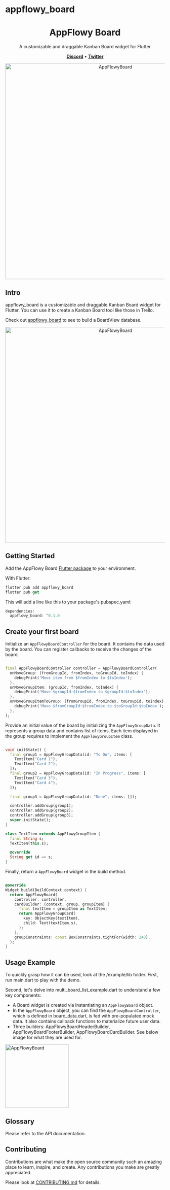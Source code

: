 # appflowy_board

<h1 align="center"><b>AppFlowy Board</b></h1>

<p align="center">A customizable and draggable Kanban Board widget for Flutter</p>

<p align="center">
    <a href="https://discord.gg/ZCCYN4Anzq"><b>Discord</b></a> •
    <a href="https://twitter.com/appflowy"><b>Twitter</b></a>
</p>

<p align="center">
<img src="https://github.com/AppFlowy-IO/appflowy-board/blob/main/example/gifs/appflowy_board_video_1.gif?raw=true" width="680" title="AppFlowyBoard">
</p>

## Intro

appflowy_board is a customizable and draggable Kanban Board widget for Flutter.
You can use it to create a Kanban Board tool like those in Trello.

Check out [appflowy_board](https://github.com/AppFlowy-IO/appflowy-board) to see to build a BoardView database.

<p align="center">
<img src="https://github.com/AppFlowy-IO/appflowy-board/blob/main/example/gifs/appflowy_board_video_2.gif?raw=true" width="680" title="AppFlowyBoard">
</p>

## Getting Started

Add the AppFlowy Board [Flutter package](https://docs.flutter.dev/development/packages-and-plugins/using-packages) to your environment.

With Flutter:

```dart
flutter pub add appflowy_board
flutter pub get
```

This will add a line like this to your package's pubspec.yaml:

```dart
dependencies:
  appflowy_board: ^0.1.0
```

## Create your first board

Initialize an `AppFlowyBoardController` for the board. It contains the data used by the board. You can
register callbacks to receive the changes of the board.

```dart

final AppFlowyBoardController controller = AppFlowyBoardController(
  onMoveGroup: (fromGroupId, fromIndex, toGroupId, toIndex) {
    debugPrint('Move item from $fromIndex to $toIndex');
  },
  onMoveGroupItem: (groupId, fromIndex, toIndex) {
    debugPrint('Move $groupId:$fromIndex to $groupId:$toIndex');
  },
  onMoveGroupItemToGroup: (fromGroupId, fromIndex, toGroupId, toIndex) {
    debugPrint('Move $fromGroupId:$fromIndex to $toGroupId:$toIndex');
  },
);
```

Provide an initial value of the board by initializing the `AppFlowyGroupData`. It represents a group data and contains list of items. Each item displayed in the group requires to implement the `AppFlowyGroupItem` class.

```dart

void initState() {
  final group1 = AppFlowyGroupData(id: "To Do", items: [
    TextItem("Card 1"),
    TextItem("Card 2"),
  ]);
  final group2 = AppFlowyGroupData(id: "In Progress", items: [
    TextItem("Card 3"),
    TextItem("Card 4"),
  ]);

  final group3 = AppFlowyGroupData(id: "Done", items: []);

  controller.addGroup(group1);
  controller.addGroup(group2);
  controller.addGroup(group3);
  super.initState();
}

class TextItem extends AppFlowyGroupItem {
  final String s;
  TextItem(this.s);

  @override
  String get id => s;
}

```

Finally, return a `AppFlowyBoard` widget in the build method.

```dart

@override
Widget build(BuildContext context) {
  return AppFlowyBoard(
    controller: controller,
    cardBuilder: (context, group, groupItem) {
      final textItem = groupItem as TextItem;
      return AppFlowyGroupCard(
        key: ObjectKey(textItem),
        child: Text(textItem.s),
      );
    },
    groupConstraints: const BoxConstraints.tightFor(width: 240),
  );
}

```

## Usage Example

To quickly grasp how it can be used, look at the /example/lib folder.
First, run main.dart to play with the demo.

Second, let's delve into multi_board_list_example.dart to understand a few key components:

- A Board widget is created via instantiating an `AppFlowyBoard` object.
- In the `AppFlowyBoard` object, you can find the `AppFlowyBoardController`, which is defined in board_data.dart, is fed with pre-populated mock data. It also contains callback functions to materialize future user data.
- Three builders: AppFlowyBoardHeaderBuilder, AppFlowyBoardFooterBuilder, AppFlowyBoardCardBuilder. See below image for what they are used for.

<p>
<img src="https://github.com/AppFlowy-IO/appflowy-board/blob/main/example/gifs/appflowy_board_builders.jpg?raw=true" width="200" title="AppFlowyBoard">
</p>

## Glossary

Please refer to the API documentation.

## Contributing

Contributions are what make the open source community such an amazing place to learn, inspire, and create. Any contributions you make are greatly appreciated.

Please look at [CONTRIBUTING.md](https://appflowy.gitbook.io/docs/essential-documentation/contribute-to-appflowy/contributing-to-appflowy) for details.
